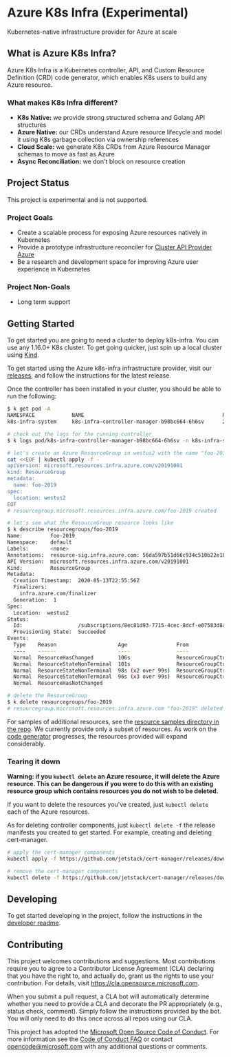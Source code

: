 # Azure K8s Infra (Experimental)
Kubernetes-native infrastructure provider for Azure at scale

## What is Azure K8s Infra?
Azure K8s Infra is a Kubernetes controller, API, and Custom Resource Definition (CRD) code generator, 
which enables K8s users to build any Azure resource.

### What makes K8s Infra different?
- **K8s Native:** we provide strong structured schema and Golang API structures
- **Azure Native:** our CRDs understand Azure resource lifecycle and model it using K8s garbage collection via ownership references
- **Cloud Scale:** we generate K8s CRDs from Azure Resource Manager schemas to move as fast as Azure
- **Async Reconciliation:** we don't block on resource creation

## Project Status
This project is experimental and is not supported.

### Project Goals
- Create a scalable process for exposing Azure resources natively in Kubernetes
- Provide a prototype infrastructure reconciler for [Cluster API Provider Azure](https://github.com/kubernetes-sigs/cluster-api-provider-azure)
- Be a research and development space for improving Azure user experience in Kubernetes

### Project Non-Goals
- Long term support

## Getting Started
To get started you are going to need a cluster to deploy k8s-infra. You can use any 1.16.0+ K8s 
cluster. To get going quicker, just spin up a local cluster using [Kind](https://kind.sigs.k8s.io).

To get started using the Azure k8s-infra infrastructure provider, visit our [releases](https://github.com/Azure/azure-service-operator/releases),
and follow the instructions for the latest release.

Once the controller has been installed in your cluster, you should be able to run the following:
```bash
$ k get pod -A
NAMESPACE            NAME                                             READY   STATUS    RESTARTS   AGE
k8s-infra-system     k8s-infra-controller-manager-b98bc664-6h6sv      2/2     Running   0          7m15s

# check out the logs for the running controller
$ k logs pod/k8s-infra-controller-manager-b98bc664-6h6sv -n k8s-infra-system -c manager

# let's create an Azure ResourceGroup in westus2 with the name "foo-2019"
cat <<EOF | kubectl apply -f -
apiVersion: microsoft.resources.infra.azure.com/v20191001
kind: ResourceGroup
metadata:
  name: foo-2019
spec:
  location: westus2
EOF
# resourcegroup.microsoft.resources.infra.azure.com/foo-2019 created

# let's see what the ResourceGroup resource looks like
$ k describe resourcegroups/foo-2019
Name:         foo-2019
Namespace:    default
Labels:       <none>
Annotations:  resource-sig.infra.azure.com: 56da597b51d66c934c510b22e183a69994a6654bbae92d88fdb46f962272220a
API Version:  microsoft.resources.infra.azure.com/v20191001
Kind:         ResourceGroup
Metadata:
  Creation Timestamp:  2020-05-13T22:55:56Z
  Finalizers:
    infra.azure.com/finalizer
  Generation:  1
Spec:
  Location:  westus2
Status:
  Id:                  /subscriptions/8ec81d93-7715-4cec-8dcf-e07583d8a24a/resourceGroups/foo-2019
  Provisioning State:  Succeeded
Events:
  Type    Reason                    Age                From               Message
  ----    ------                    ----               ----               -------
  Normal  ResourceHasChanged        106s               ResourceGroupCtrl  resource in state "" has changed and spec will be applied to Azure
  Normal  ResourceStateNonTerminal  101s               ResourceGroupCtrl  resource in state "", asking Azure for updated state
  Normal  ResourceStateNonTerminal  98s (x2 over 99s)  ResourceGroupCtrl  resource in state "Accepted", asking Azure for updated state
  Normal  ResourceStateNonTerminal  96s (x3 over 99s)  ResourceGroupCtrl  resource in state "Running", asking Azure for updated state
  Normal  ResourceHasNotChanged

# delete the ResourceGroup
$ k delete resourcegroups/foo-2019
# resourcegroup.microsoft.resources.infra.azure.com "foo-2019" deleted
```

For samples of additional resources, see the [resource samples directory in the repo](https://github.com/Azure/k8s-infra/tree/master/config/samples).
We currently provide only a subset of resources. As work on the [code generator](https://github.com/Azure/k8s-infra/tree/master/hack/generator)
progresses, the resources provided will expand considerably.

### Tearing it down
**Warning: if you `kubectl delete` an Azure resource, it will delete the Azure resource. This can
be dangerous if you were to do this with an existing resource group which contains resources you do
not wish to be deleted.**

If you want to delete the resources you've created, just `kubectl delete` each of the Azure 
resources.

As for deleting controller components, just `kubectl delete -f` the release manifests you created 
to get started. For example, creating and deleting cert-manager.
```bash
# apply the cert-manager components
kubectl apply -f https://github.com/jetstack/cert-manager/releases/download/v0.13.0/cert-manager.yaml

# remove the cert-manager components
kubectl delete -f https://github.com/jetstack/cert-manager/releases/download/v0.13.0/cert-manager.yaml
```

## Developing
To get started developing in the project, follow the instructions in the [developer readme](./docs/development.md).

## Contributing

This project welcomes contributions and suggestions.  Most contributions require you to agree to a
Contributor License Agreement (CLA) declaring that you have the right to, and actually do, grant us
the rights to use your contribution. For details, visit https://cla.opensource.microsoft.com.

When you submit a pull request, a CLA bot will automatically determine whether you need to provide
a CLA and decorate the PR appropriately (e.g., status check, comment). Simply follow the instructions
provided by the bot. You will only need to do this once across all repos using our CLA.

This project has adopted the [Microsoft Open Source Code of Conduct](https://opensource.microsoft.com/codeofconduct/).
For more information see the [Code of Conduct FAQ](https://opensource.microsoft.com/codeofconduct/faq/) or
contact [opencode@microsoft.com](mailto:opencode@microsoft.com) with any additional questions or comments.

